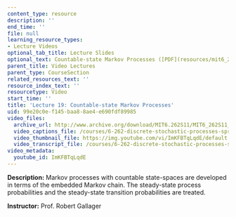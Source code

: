 ```yaml
---
content_type: resource
description: ''
end_time: ''
file: null
learning_resource_types:
- Lecture Videos
optional_tab_title: Lecture Slides
optional_text: Countable-state Markov Processes ([PDF](resources/mit6_262s11_lec19))
parent_title: Video Lectures
parent_type: CourseSection
related_resources_text: ''
resource_index_text: ''
resourcetype: Video
start_time: ''
title: 'Lecture 19: Countable-state Markov Processes'
uid: 99e20c0e-f145-baa8-8ae4-e690fdf89985
video_files:
  archive_url: http://www.archive.org/download/MIT6.262S11/MIT6_262S11_lec19_300k.mp4
  video_captions_file: /courses/6-262-discrete-stochastic-processes-spring-2011/f767de7847605fc1928383f387723c01_ImKFBTqLqdE.vtt
  video_thumbnail_file: https://img.youtube.com/vi/ImKFBTqLqdE/default.jpg
  video_transcript_file: /courses/6-262-discrete-stochastic-processes-spring-2011/920575c4ace64e010c9f0fa9401ea164_ImKFBTqLqdE.pdf
video_metadata:
  youtube_id: ImKFBTqLqdE
---
```


**Description:** Markov processes with countable state-spaces are developed in terms of the embedded Markov chain. The steady-state process probabilities and the steady-state transition probabilities are treated.

**Instructor:** Prof. Robert Gallager